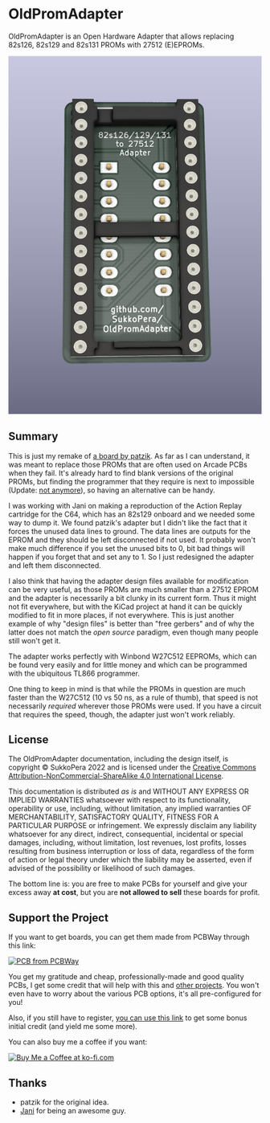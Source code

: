 # OldPromAdapter
OldPromAdapter is an Open Hardware Adapter that allows replacing 82s126, 82s129 and 82s131 PROMs with 27512 (E)EPROMs.

![Board](https://raw.githubusercontent.com/SukkoPera/OldPromAdapter/master/img/render-top.png)

## Summary
This is just my remake of [a board by patzik](https://www.ukvac.com/forum/threads/82s126-82s129-82s131-adapter-board-and-82s123.71784/). As far as I can understand, it was meant to replace those PROMs that are often used on Arcade PCBs when they fail. It's already hard to find blank versions of the original PROMs, but finding the programmer that they require is next to impossible (Update: [not anymore](https://github.com/Franck78/BIPOLAR-PROM-PROG)), so having an alternative can be handy.

I was working with Jani on making a reproduction of the Action Replay cartridge for the C64, which has an 82s129 onboard and we needed some way to dump it. We found patzik's adapter but I didn't like the fact that it forces the unused data lines to ground. The data lines are outputs for the EPROM and they should be left disconnected if not used. It probably won't make much difference if you set the unused bits to 0, bit bad things will happen if you forget that and set any to 1. So I just redesigned the adapter and left them disconnected.

I also think that having the adapter design files available for modification can be very useful, as those PROMs are much smaller than a 27512 EPROM and the adapter is necessarily a bit clunky in its current form. Thus it might not fit everywhere, but with the KiCad project at hand it can be quickly modified to fit in more places, if not everywhere. This is just another example of why "design files" is better than "free gerbers" and of why the latter does not match the *open source* paradigm, even though many people still won't get it.

The adapter works perfectly with Winbond W27C512 EEPROMs, which can be found very easily and for little money and which can be programmed with the ubiquitous TL866 programmer.

One thing to keep in mind is that while the PROMs in question are much faster than the W27C512 (10 vs 50 ns, as a rule of thumb), that speed is not necessarily *required* wherever those PROMs were used. If you have a circuit that requires the speed, though, the adapter just won't work reliably.

## License
The OldPromAdapter documentation, including the design itself, is copyright &copy; SukkoPera 2022 and is licensed under the [Creative Commons Attribution-NonCommercial-ShareAlike 4.0 International License](https://creativecommons.org/licenses/by-nc-sa/4.0/).

This documentation is distributed *as is* and WITHOUT ANY EXPRESS OR IMPLIED WARRANTIES whatsoever with respect to its functionality, operability or use, including, without limitation, any implied warranties OF MERCHANTABILITY, SATISFACTORY QUALITY, FITNESS FOR A PARTICULAR PURPOSE or infringement. We expressly disclaim any liability whatsoever for any direct, indirect, consequential, incidental or special damages, including, without limitation, lost revenues, lost profits, losses resulting from business interruption or loss of data, regardless of the form of action or legal theory under which the liability may be asserted, even if advised of the possibility or likelihood of such damages.

The bottom line is: you are free to make PCBs for yourself and give your excess away **at cost**, but you are **not allowed to sell** these boards for profit.

## Support the Project
If you want to get boards, you can get them made from PCBWay through this link:

[![PCB from PCBWay](https://www.pcbway.com/project/img/images/frompcbway.png)](https://www.pcbway.com/project/shareproject/OldPromAdapter_V1_4d6814fd.html)

You get my gratitude and cheap, professionally-made and good quality PCBs, I get some credit that will help with this and [other projects](https://www.pcbway.com/project/member/shareproject/?bmbid=41100). You won't even have to worry about the various PCB options, it's all pre-configured for you!

Also, if you still have to register, [you can use this link](https://www.pcbway.com/setinvite.aspx?inviteid=41100) to get some bonus initial credit (and yield me some more).

You can also buy me a coffee if you want:

<a href='https://ko-fi.com/L3L0U18L' target='_blank'><img height='36' style='border:0px;height:36px;' src='https://az743702.vo.msecnd.net/cdn/kofi2.png?v=2' border='0' alt='Buy Me a Coffee at ko-fi.com' /></a>

## Thanks
- patzik for the original idea.
- [Jani](http://blog.worldofjani.com) for being an awesome guy.
